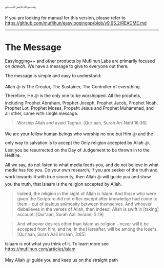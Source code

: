 ﷽

If you are looking for manual for this version, please refer to https://github.com/muflihun/easyloggingpp/blob/v9.95.2/README.md

---

# The Message
Easylogging++ and other products by Muflihun Labs are primarily focused on *dawah*. We have a message to give to everyone out there.

The message is simple and easy to understand:

Allah ﷻ is The Creator, The Sustainer, The Controller of everything. Therefore, He ﷻ is the only one to be worshipped. All the prophets, including Prophet Abraham, Prophet Joseph, Prophet Jacob, Prophet Noah, Prophet Lot, Prophet Moses, Propeht Jesus and Prophet Muhammad, and all other, came with single message.

 > Worship Allah and avoid Taghut. [Qur'aan, Surah An-Nahl 16:36]

We are your fellow human beings who worship no one but Him ﷻ and the only way to salvation is to accept the Only religion accepted by Allah ﷻ. Lest you be resurrected on the Day of Judgement to be thrown in to the Hellfire.

All we say, do not listen to what media feeds you, and do not believe in what media has fed you. Do your own research, if you are seeker of the truth and work towards it with true sincerity, then Allah ﷻ will guide you and show you the truth, that Islaam is the religion accepted by Allah. 

 > Indeed, the religion in the sight of Allah is Islam. And those who were given the Scripture did not differ except after knowledge had come to them - out of jealous animosity between themselves. And whoever disbelieves in the verses of Allah, then indeed, Allah is swift in [taking] account. [Qur'aan, Surah Aali Imraan, 3:19]

> And whoever desires other than Islam as religion - never will it be accepted from him, and he, in the Hereafter, will be among the losers. [Qur'aan, Surah Aali Imraan, 3:85]

Islaam is not what you think of it. To learn more see https://muflihun.com/articles/islam

May Allah ﷻ guide you and keep us on the straight path 
